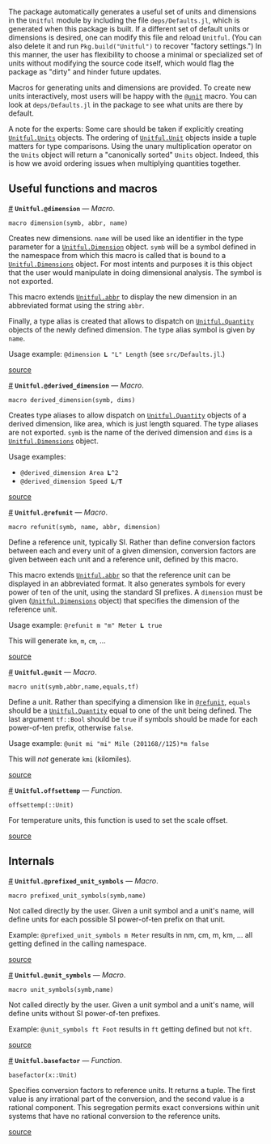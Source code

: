 
The package automatically generates a useful set of units and dimensions in the `Unitful` module by including the file `deps/Defaults.jl`, which is generated when this package is built. If a different set of default units or dimensions is desired, one can modify this file and reload `Unitful`. (You can also delete it and run `Pkg.build("Unitful")` to recover "factory settings.") In this manner, the user has flexibility to choose a minimal or specialized set of units without modifying the source code itself, which would flag the package as "dirty" and hinder future updates.


Macros for generating units and dimensions are provided. To create new units interactively, most users will be happy with the [`@unit`](newunits.md#Unitful.@unit) macro. You can look at `deps/Defaults.jl` in the package to see what units are there by default.


A note for the experts: Some care should be taken if explicitly creating [`Unitful.Units`](types.md#Unitful.Units) objects. The ordering of [`Unitful.Unit`](types.md#Unitful.Unit) objects inside a tuple matters for type comparisons. Using the unary multiplication operator on the `Units` object will return a "canonically sorted" `Units` object. Indeed, this is how we avoid ordering issues when multiplying quantities together.


<a id='Useful-functions-and-macros-1'></a>

## Useful functions and macros

<a id='Unitful.@dimension' href='#Unitful.@dimension'>#</a>
**`Unitful.@dimension`** &mdash; *Macro*.



```
macro dimension(symb, abbr, name)
```

Creates new dimensions. `name` will be used like an identifier in the type parameter for a [`Unitful.Dimension`](types.md#Unitful.Dimension) object. `symb` will be a symbol defined in the namespace from which this macro is called that is bound to a [`Unitful.Dimensions`](types.md#Unitful.Dimensions) object. For most intents and purposes it is this object that the user would manipulate in doing dimensional analysis. The symbol is not exported.

This macro extends [`Unitful.abbr`](display.md#Unitful.abbr) to display the new dimension in an abbreviated format using the string `abbr`.

Finally, a type alias is created that allows to dispatch on [`Unitful.Quantity`](types.md#Unitful.Quantity) objects of the newly defined dimension. The type alias symbol is given by `name`.

Usage example: `@dimension 𝐋 "L" Length` (see `src/Defaults.jl`.)


<a target='_blank' href='https://github.com/ajkeller34/Unitful.jl/tree/0e6f3c6c986c4165fa5e1a66b9efaa72d0ea194d/src/User.jl#L1-L21' class='documenter-source'>source</a><br>

<a id='Unitful.@derived_dimension' href='#Unitful.@derived_dimension'>#</a>
**`Unitful.@derived_dimension`** &mdash; *Macro*.



```
macro derived_dimension(symb, dims)
```

Creates type aliases to allow dispatch on [`Unitful.Quantity`](types.md#Unitful.Quantity) objects of a derived dimension, like area, which is just length squared. The type aliases are not exported. `symb` is the name of the derived dimension and `dims` is a [`Unitful.Dimensions`](types.md#Unitful.Dimensions) object.

Usage examples:

  * `@derived_dimension Area 𝐋^2`
  * `@derived_dimension Speed 𝐋/𝐓`


<a target='_blank' href='https://github.com/ajkeller34/Unitful.jl/tree/0e6f3c6c986c4165fa5e1a66b9efaa72d0ea194d/src/User.jl#L33-L47' class='documenter-source'>source</a><br>

<a id='Unitful.@refunit' href='#Unitful.@refunit'>#</a>
**`Unitful.@refunit`** &mdash; *Macro*.



```
macro refunit(symb, name, abbr, dimension)
```

Define a reference unit, typically SI. Rather than define conversion factors between each and every unit of a given dimension, conversion factors are given between each unit and a reference unit, defined by this macro.

This macro extends [`Unitful.abbr`](display.md#Unitful.abbr) so that the reference unit can be displayed in an abbreviated format. It also generates symbols for every power of ten of the unit, using the standard SI prefixes. A `dimension` must be given ([`Unitful.Dimensions`](types.md#Unitful.Dimensions) object) that specifies the dimension of the reference unit.

Usage example: `@refunit m "m" Meter 𝐋 true`

This will generate `km`, `m`, `cm`, ...


<a target='_blank' href='https://github.com/ajkeller34/Unitful.jl/tree/0e6f3c6c986c4165fa5e1a66b9efaa72d0ea194d/src/User.jl#L55-L73' class='documenter-source'>source</a><br>

<a id='Unitful.@unit' href='#Unitful.@unit'>#</a>
**`Unitful.@unit`** &mdash; *Macro*.



```
macro unit(symb,abbr,name,equals,tf)
```

Define a unit. Rather than specifying a dimension like in [`@refunit`](newunits.md#Unitful.@refunit), `equals` should be a [`Unitful.Quantity`](types.md#Unitful.Quantity) equal to one of the unit being defined. The last argument `tf::Bool` should be `true` if symbols should be made for each power-of-ten prefix, otherwise `false`.

Usage example: `@unit mi "mi" Mile (201168//125)*m false`

This will *not* generate `kmi` (kilomiles).


<a target='_blank' href='https://github.com/ajkeller34/Unitful.jl/tree/0e6f3c6c986c4165fa5e1a66b9efaa72d0ea194d/src/User.jl#L88-L101' class='documenter-source'>source</a><br>

<a id='Unitful.offsettemp' href='#Unitful.offsettemp'>#</a>
**`Unitful.offsettemp`** &mdash; *Function*.



```
offsettemp(::Unit)
```

For temperature units, this function is used to set the scale offset.


<a target='_blank' href='https://github.com/ajkeller34/Unitful.jl/tree/0e6f3c6c986c4165fa5e1a66b9efaa72d0ea194d/src/Unitful.jl#L686-L692' class='documenter-source'>source</a><br>


<a id='Internals-1'></a>

## Internals

<a id='Unitful.@prefixed_unit_symbols' href='#Unitful.@prefixed_unit_symbols'>#</a>
**`Unitful.@prefixed_unit_symbols`** &mdash; *Macro*.



```
macro prefixed_unit_symbols(symb,name)
```

Not called directly by the user. Given a unit symbol and a unit's name, will define units for each possible SI power-of-ten prefix on that unit.

Example: `@prefixed_unit_symbols m Meter` results in nm, cm, m, km, ... all getting defined in the calling namespace.


<a target='_blank' href='https://github.com/ajkeller34/Unitful.jl/tree/0e6f3c6c986c4165fa5e1a66b9efaa72d0ea194d/src/User.jl#L125-L135' class='documenter-source'>source</a><br>

<a id='Unitful.@unit_symbols' href='#Unitful.@unit_symbols'>#</a>
**`Unitful.@unit_symbols`** &mdash; *Macro*.



```
macro unit_symbols(symb,name)
```

Not called directly by the user. Given a unit symbol and a unit's name, will define units without SI power-of-ten prefixes.

Example: `@unit_symbols ft Foot` results in `ft` getting defined but not `kft`.


<a target='_blank' href='https://github.com/ajkeller34/Unitful.jl/tree/0e6f3c6c986c4165fa5e1a66b9efaa72d0ea194d/src/User.jl#L151-L160' class='documenter-source'>source</a><br>

<a id='Unitful.basefactor' href='#Unitful.basefactor'>#</a>
**`Unitful.basefactor`** &mdash; *Function*.



```
basefactor(x::Unit)
```

Specifies conversion factors to reference units. It returns a tuple. The first value is any irrational part of the conversion, and the second value is a rational component. This segregation permits exact conversions within unit systems that have no rational conversion to the reference units.


<a target='_blank' href='https://github.com/ajkeller34/Unitful.jl/tree/0e6f3c6c986c4165fa5e1a66b9efaa72d0ea194d/src/User.jl#L232-L242' class='documenter-source'>source</a><br>

